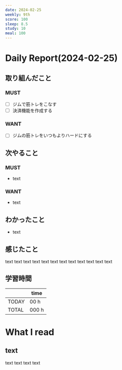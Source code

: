 ```yaml
---
date: 2024-02-25
weekly: 9th
score: 100
sleep: 8.5
study: 10
meal: 100
---
```

# Daily Report(2024-02-25)
## 取り組んだこと
### MUST
- [ ] ジムで筋トレをこなす
- [ ] 決済機能を作成する
### WANT
- [ ] ジムの筋トレをいつもよりハードにする
## 次やること
### MUST
- text
### WANT
- text
## わかったこと
- text
## 感じたこと
text text text text text text text text text text text text
## 学習時間
|       | time  | 
| ----- | ----- |
| TODAY | 00 h   |
| TOTAL | 000 h |
# What I read
## text 
text text text text